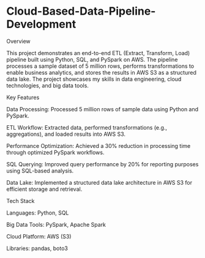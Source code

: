 # Cloud-Based-Data-Pipeline-Development
Overview

This project demonstrates an end-to-end ETL (Extract, Transform, Load) pipeline built using Python, SQL, and PySpark on AWS. The pipeline processes a sample dataset of 5 million rows, performs transformations to enable business analytics, and stores the results in AWS S3 as a structured data lake. The project showcases my skills in data engineering, cloud technologies, and big data tools.

Key Features





Data Processing: Processed 5 million rows of sample data using Python and PySpark.



ETL Workflow: Extracted data, performed transformations (e.g., aggregations), and loaded results into AWS S3.



Performance Optimization: Achieved a 30% reduction in processing time through optimized PySpark workflows.



SQL Querying: Improved query performance by 20% for reporting purposes using SQL-based analysis.



Data Lake: Implemented a structured data lake architecture in AWS S3 for efficient storage and retrieval.

Tech Stack





Languages: Python, SQL



Big Data Tools: PySpark, Apache Spark



Cloud Platform: AWS (S3)



Libraries: pandas, boto3

